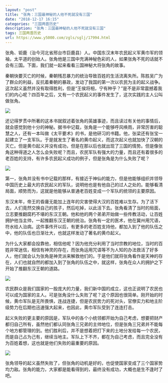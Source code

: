 ```yaml
---
layout: "post"
title: "张角：三国最神秘的人他不死就没有三国"
date: "2018-12-17 16:15"
categories: "三国两晋历史"
description: "张角：三国最神秘的人他不死就没有三国"
tags: 三国两晋历史
url: https://www.y5000.com/zgls/sglj/17994.html
---
```






张角、钜鹿（治今河北省邢台市巨鹿县）人。中国东汉末年农民起义军黄巾军的领袖，太平道的创始人。张角他是三国中充满神秘色彩的人，如果张角不死的话就不会有三国。下面，我们就一起来看看三国神秘大将张角的故事。

秦朝快要灭亡的时候，秦朝残忍暴力的统治导致百姓的生活流离失所。陈胜吴广为了群众的利益，反抗着秦朝的暴政，发动了我国的第一次以农民为主的起义战争。这次起义虽然并没有取得胜利，但是“王侯将相，宁有种乎？”是不是非常震撼着我们的内心呢？四百年之后，又有一个农民起义的事件发生了，这次实践的主人公叫做张角。

![](https://img.y5000.com/uploads/allimg/170328/092S3DX-0.jpg)

还记得罗贯中所著的这本书就叙述着张角的英雄事迹，而且读过有关他的事情后，就会感觉到他十分的神秘。据书中记载，张角是一个能够呼风唤雨，非常厉害的聪慧之人，还有一本叫做《太平要术》的书，是他研习的书籍。他，张梁还有张宝一起建立了一支军队。于是就发生了著名的黄巾起义，而这次起义也就加快了汉朝的灭亡。但是黄巾起义并没有成功，但是在那以后也就出现了三国的情势。但是像张角这种得道之人怎么会失败呢？而且，农民军队有强大的力量，而且还有着很多的老百姓的支持，有许多农民起义成功的例子，但是张角是为什么失败了呢？

![](https://img.y5000.com/uploads/allimg/170328/092S32033-1.jpg)

第一，张角并没有书中记载的那样，有接近于神仙的能力，但是他能够组织并领导中国历史上最大的农民起义的军队，说明他也是有他自己的过人之处的。能够看清局面，顺势而为，这就是他能够从普通老百姓变成一个军队的统领的主要原因。

东汉末年，帝王的昏庸无能加上连年的灾害使得大汉的百姓难以生存。为了活下去，人们竟然交换自己的孩子，然后吃掉，以此活下去。张角看清了当时的局面，立志要推翻腐朽不堪的东汉王朝。他和他的两个弟弟开始做一些传教活动，让百姓拥护他当主帅，一起推翻东汉王朝的统治。张角有一定的医术，他在冀州用咒语，符水给人治病。这件事传开以后，有更多的老百姓支持他，都加入到了他的队伍之中，他的队伍也日渐壮大，也就这样发动了著名的黄巾起义。

为什么大家都会投靠他，相信他呢？因为他充分利用了当时宗教的地位，当时的百姓非常迷信，相信有神灵的存在，而张角运用咒语等不为人知的办法救活了好多人，他们就会认为张角是神灵派来解救他们的。于是他们就将张角看作是天神的存在，人们也就自然的都加入到了张角的队伍之中，就这样，张角在众人的拥护之下开始了推翻东汉王朝的道路。

![](https://img.y5000.com/uploads/allimg/170328/092S33158-2.jpg)

农民群众是我们国家的一股庞大的力量，我们新中国的成立，这也正说明了农民也可以成为国家的主人。可是张角没什么失败了呢？这个原因也很简单。刚开始的时候，黄巾军队是无所畏惧，连战连捷，但是农民势力的死对头，官僚实力和地主阶级势力在后期也迅速强大起来，也因此，黄巾军队受到了连连打击。

起义失败的更主要的原因是，军队中的各个小统领都开始为自己考虑，想要把财产都归自己所有，虽然他们都认同张角三兄弟的主帅地位，但是张角三兄弟并不能每个地方都管理的到。他们胜利后，并不是想着把打下来的土地分发给每一个农民，而是自己占为己有，继续当地主。军队上下不齐，都在为自己考虑，而且完全没有为百姓着想，这也就是他们失败的最重要的原因。

![](https://img.y5000.com/uploads/allimg/170328/092S3G15-3.jpg)

张角领导的起义虽然失败了，但张角的动机是好的，也促使国家变成了三个国家势均力敌。张角的能力，大家都是能看得到的，最终没有成功，大概也是生不逢时了吧。

